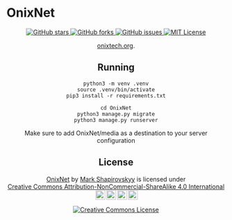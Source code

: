 # OnixNet
<div align="center">
  <a href="https://github.com/ExoOnix/OnixNet">
    <img src="https://img.shields.io/github/stars/ExoOnix/OnixNet?style=for-the-badge" alt="GitHub stars" />
  </a>
  <a href="https://github.com/ExoOnix/OnixNet/fork">
    <img src="https://img.shields.io/github/forks/ExoOnix/OnixNet?style=for-the-badge" alt="GitHub forks" />
  </a>
  <a href="https://github.com/ExoOnix/OnixNet/issues">
    <img src="https://img.shields.io/github/issues/ExoOnix/OnixNet?style=for-the-badge" alt="GitHub issues" />
  </a>
<a href="https://opensource.org/license/mit">
  <img src="https://img.shields.io/badge/license-MIT-lightgrey.svg?style=for-the-badge" alt="MIT License" />
</
</div>


[onixtech.org](https://onixtech.org).


## Running

```
python3 -m venv .venv
source .venv/bin/activate
pip3 install -r requirements.txt

cd OnixNet
python3 manage.py migrate
python3 manage.py runserver
```

Make sure to add OnixNet/media as a destination to your server configuration

## License
<p xmlns:cc="http://creativecommons.org/ns#" xmlns:dct="http://purl.org/dc/terms/"><a property="dct:title" rel="cc:attributionURL" href="https://github.com/ExoOnix/OnixNet">OnixNet</a> by <a rel="cc:attributionURL dct:creator" property="cc:attributionName" href="https://github.com/ExoOnix">Mark Shapirovskyy</a> is licensed under <a href="https://creativecommons.org/licenses/by-nc-sa/4.0/?ref=chooser-v1" target="_blank" rel="license noopener noreferrer" style="display:inline-block;">Creative Commons Attribution-NonCommercial-ShareAlike 4.0 International<img style="height:22px!important;margin-left:3px;vertical-align:text-bottom;" src="https://mirrors.creativecommons.org/presskit/icons/cc.svg?ref=chooser-v1" alt=""><img style="height:22px!important;margin-left:3px;vertical-align:text-bottom;" src="https://mirrors.creativecommons.org/presskit/icons/by.svg?ref=chooser-v1" alt=""><img style="height:22px!important;margin-left:3px;vertical-align:text-bottom;" src="https://mirrors.creativecommons.org/presskit/icons/nc.svg?ref=chooser-v1" alt=""><img style="height:22px!important;margin-left:3px;vertical-align:text-bottom;" src="https://mirrors.creativecommons.org/presskit/icons/sa.svg?ref=chooser-v1" alt=""></a></p>

[![Creative Commons License](https://i.creativecommons.org/l/by-nc-sa/4.0/88x31.png)](http://creativecommons.org/licenses/by-nc-sa/4.0/)

